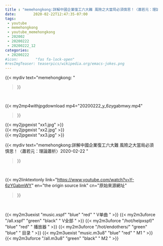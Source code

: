 ```yaml
---
title : "memehongkong:詳解中國企業復工六大難 風險之大當局必須慎思！〈蕭若元：理論蕭析〉2020-02-22 "
date:        2020-02-22T12:47:35-07:00
tags:
 - youtube
 - memehongkong
 - youtube_memehongkong
 - 202002
 - 20200222
 - 20200222_12
categories:
 - 20200222
#icon:        "fas fa-lock-open"
#resImgTeaser: teaserpics/wikipedia.org/emacs-jokes.png
---
```


{{< mydiv text="memehongkong: "
>}}
<br>


{{< my2mp4withjpgdownload mp4="20200222_y_6zygabmwy.mp4"
>}}

{{< my2jpgexist "xx1.jpg" >}}<br>
{{< my2jpgexist "xx2.jpg" >}}<br>
{{< my2jpgexist "xx3.jpg" >}}<br>



{{< mydiv text="memehongkong:詳解中國企業復工六大難 風險之大當局必須慎思！〈蕭若元：理論蕭析〉2020-02-22 "
>}}
<br>

{{< my2linktextonly link="https://www.youtube.com/watch?v=Y-6zYGabmWY"
en="the origin source link" cn="原始來源網址"
>}}


<br>

{{< my2m3uexist "music.xspf"        "blue"   "red"    " V单曲 " >}} {{< my2m3uforce "/all.xspf"         "green"  "black"  " V全部 " >}} {{< my2m3uforce "/hot/helpxspf/"    "blue"   "red"    " 播放器 " >}} {{< my2m3uforce "/hot/endothers/"   "green"  "blue"   " 目录 " >}} {{< my2m3uexist "music.m3u8"        "blue"   "red"    " M1 " >}} {{< my2m3uforce "/all.m3u8"         "green"  "black"  " M2 " >}} 
